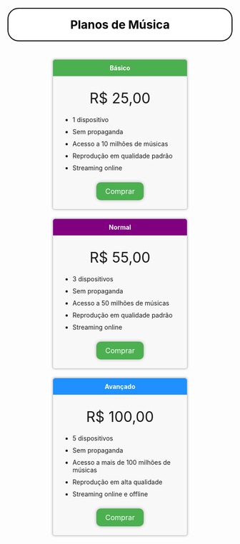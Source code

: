<!DOCTYPE html>
<html lang="pt">
<head>
    <meta charset="UTF-8">
    <meta http-equiv="X-UA-Compatible" content="IE=edge">
    <meta name="viewport" content="width=device-width, initial-scale=1.0">
        <title>Planos de música</title>
        <style>
            body {
                text-align: center;
            }
            h1 {
                margin-top: 30px;
            }
            .titulo {
                font-size: 26px;
                color: black;
                text-align: center;
                background-color: rgb(255, 255, 255);
                padding: 20px;
                border: 2px solid black;
                border-radius: 25px;
                max-width: 1200px;
                margin: auto;
                margin-top: 30px;
                margin-bottom: 30px;
            }
            .margem {
                display: flex;
                flex-wrap: wrap;
                justify-content: center;
                max-width: 1200px;
                margin: auto;
            }
            .plano {
                background-color: #f8f8f8;
                border: 1px solid #ccc;
                border-radius: 5px;
                box-shadow: 0 0 5px rgba(0, 0, 0, 0.3);
                margin: 10px;
                width: 30%;
                min-width: 300px;
            }
            .plano-basico .plano-geral {
                background-color: #4CAF50;
                color: #fff;
            }
            .plano-normal .plano-geral {
                background-color: #800080;
                color: #fff;
            }
            .plano-avancado .plano-geral {
                background-color: #1E90FF;
                color: #fff;
            }
            .plano-geral {
                font-weight: bold;
                padding: 10px;
                text-align: center;
                border-top-left-radius: 5px;
                border-top-right-radius: 5px;
            }
            .plano-gerall {
                padding: 20px;
                text-align: center;
            }
            .plano-valores {
                font-size: 32px;
                margin: 10px 0;
            }
            .plano-informativo {
                text-align: left;
                margin-top: 20px;
            }
            .plano-informativo li {
                margin: 10px 0;
            }
            .plano-botoes {
                display: inline-block;
                padding: 10px 20px;
                background-color: #4CAF50;
                color: #fff;
                text-align: center;
                text-decoration: none;
                font-size: 16px;
                border-radius: 10px;
                box-shadow: 0 0 7px rgba(0, 0, 0, 0.3);
                margin-top: 10px;
            }
        </style>
</head>
<body>
    <h1 class="titulo">Planos de Música</h1>
	<div class="margem">
		<div class="plano plano-basico">
			<div class="plano-geral">Básico</div>
			<div class="plano-gerall">
				<div class="plano-valores">R$ 25,00</div>
				<ul class="plano-informativo">
					<li>1 dispositivo</li>
					<li>Sem propaganda</li>
					<li>Acesso a 10 milhões de músicas</li>
					<li>Reprodução em qualidade padrão</li>
					<li>Streaming online</li>
				</ul>
				<a href="#" class="plano-botoes">Comprar</a>
			</div>
		</div>
		<div class="plano plano-normal">
			<div class="plano-geral">Normal</div>
			<div class="plano-gerall">
				<div class="plano-valores">R$ 55,00</div>
				<ul class="plano-informativo">
					<li>3 dispositivos</li>
					<li>Sem propaganda</li>
					<li>Acesso a 50 milhões de músicas</li>
					<li>Reprodução em qualidade padrão</li>
					<li>Streaming online</li>
				</ul>
				<a href="#" class="plano-botoes">Comprar</a>
			</div>
		</div>
		<div class="plano plano-avancado">
			<div class="plano-geral">Avançado</div>
			<div class="plano-gerall">
				<div class="plano-valores">R$ 100,00</div>
				<ul class="plano-informativo">
					<li>5 dispositivos</li>
					<li>Sem propaganda</li>
					<li>Acesso a mais de 100 milhões de músicas</li>
					<li>Reprodução em alta qualidade</li>
					<li>Streaming online e offline</li>
				</ul>
				<a href="#" class="plano-botoes">Comprar</a>
			</div>
		</div>
	</div>
</body>
</html>
